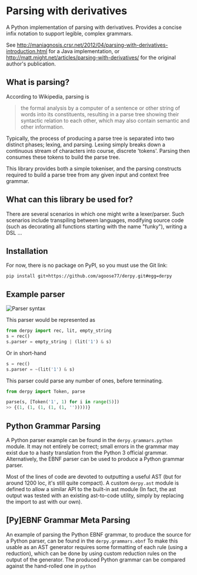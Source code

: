 # Parsing with derivatives
A Python implementation of parsing with derivatives. Provides a concise infix notation to support legible, complex grammars.

See http://maniagnosis.crsr.net/2012/04/parsing-with-derivatives-introduction.html for a Java implementation, or http://matt.might.net/articles/parsing-with-derivatives/ for the original author's publication.

## What is parsing?
According to Wikipedia, parsing is 
> the formal analysis by a computer of a sentence or other string of words into its constituents, resulting in a parse tree showing their syntactic relation to each other, which may also contain semantic and other information.

Typically, the process of producing a parse tree is separated into two distinct phases; lexing, and parsing.
Lexing simply breaks down a continuous stream of characters into course, discrete 'tokens'. Parsing then consumes these tokens to build the parse tree. 

This library provides both a simple tokeniser, and the parsing constructs required to build a parse tree from any given input and context free grammar.

## What can this library be used for?
There are several scenarios in which one might write a lexer/parser. Such scenarios include transpiling between languages, modifying source code (such as decorating all functions starting with the name "funky"), writing a DSL ...

## Installation
For now, there is no package on PyPI, so you must use the Git link:

`pip install git+https://github.com/agoose77/derpy.git#egg=derpy`

## Example parser
![Parser syntax](https://latex.codecogs.com/png.latex?\dpi{150}&space;\large&space;s&space;=&space;\epsilon&space;|&space;1&space;\cdot&space;s)

This parser would be represented as 
```python
from derpy import rec, lit, empty_string
s = rec()
s.parser = empty_string | (lit('1') & s)
```

Or in short-hand
```python
s = rec()
s.parser = ~(lit('1') & s)
```

This parser could parse any number of ones, before terminating.
```python
from derpy import Token, parse

parse(s, [Token('1', 1) for i in range(5)])
>> {(1, (1, (1, (1, (1, '')))))}
```


## Python Grammar Parsing
A Python parser example can be found in the `derpy.grammars.python` module.
It may not entirely be correct; small errors in the grammar may exist due to a hasty translation from the Python 3 official grammar. Alternatively, the EBNF parser can be used to produce a Python grammar parser.

Most of the lines of code are devoted to outputting a useful AST (but for around 1200 loc, it's still quite compact). A custom `derpy.ast` module is defined to allow a similar API to the built-in ast module (In fact, the ast output was tested with an existing ast-to-code utility, simply by replacing the import to ast with our own).

## [Py]EBNF Grammar Meta Parsing
An example of parsing the Python EBNF grammar, to produce the source for a Python parser, can be found in the `derpy.grammars.ebnf`
To make this usable as an AST generator requires some formatting of each rule (using a reduction), which can be done by using custom reduction rules on the output of the generator. The produced Python grammar can be compared against the hand-rolled one in `python`

